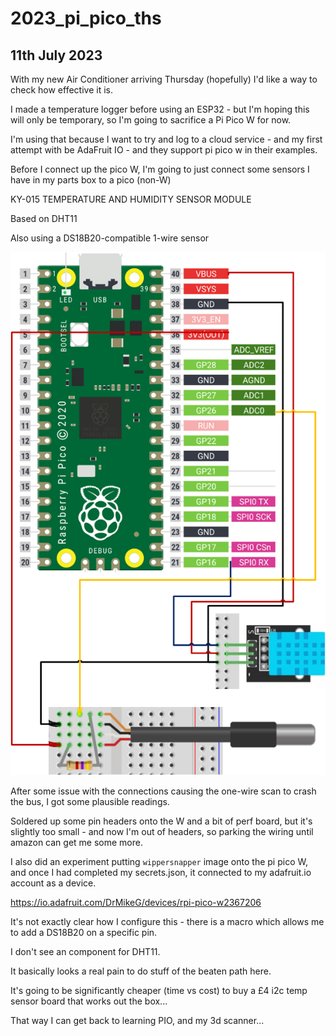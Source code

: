 # 2023_pi_pico_ths

## 11th July 2023 ##

With my new Air Conditioner arriving Thursday (hopefully) I'd like a way to check how effective it is.

I made a temperature logger before using an ESP32 - but I'm hoping this will only be temporary, so I'm going to sacrifice a Pi Pico W for now.

I'm using that because I want to try and log to a cloud service - and my first attempt with be AdaFruit IO - and they support pi pico w in their examples.


Before I connect up the pico W, I'm going to just connect some sensors I have in my parts box to a pico (non-W)

KY-015 TEMPERATURE AND HUMIDITY SENSOR MODULE

Based on DHT11

Also using a DS18B20-compatible 1-wire sensor

![Alt text](./readme_imgs/wiring.png)

After some issue with the connections causing the one-wire scan to crash the bus, I got some plausible readings.

Soldered up some pin headers onto the W and a bit of perf board, but it's slightly too small - and now I'm out of headers, so parking the wiring until amazon can get me some more.

I also did an experiment putting `wippersnapper` image onto the pi pico W, and once I had completed my secrets.json, it connected to my adafruit.io account as a device.

https://io.adafruit.com/DrMikeG/devices/rpi-pico-w2367206

It's not exactly clear how I configure this - there is a macro which allows me to add a DS18B20 on a specific pin.

I don't see an component for DHT11.

It basically looks a real pain to do stuff of the beaten path here.

It's going to be significantly cheaper (time vs cost) to buy a £4 i2c temp sensor board that works out the box...

That way I can get back to learning PIO, and my 3d scanner...